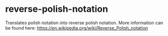 # reverse-polish-notation

Translates polish notation into reverse polish notation. More information can be found here: 
https://en.wikipedia.org/wiki/Reverse_Polish_notation
